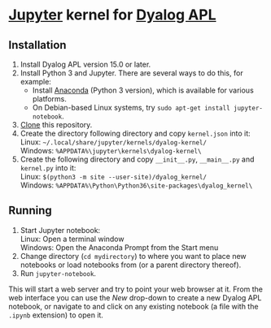 # [Jupyter](http://jupyter.org/) kernel for [Dyalog APL](https://www.dyalog.com/)

## Installation

1. Install Dyalog APL version 15.0 or later.
1. Install Python 3 and Jupyter. There are several ways to do this, for example:
   * Install [Anaconda](https://www.anaconda.com/download/) (Python 3 version), which is available for various platforms.
   * On Debian-based Linux systems, try `sudo apt-get install jupyter-notebook`.
1. [Clone](https://help.github.com/articles/cloning-a-repository/) this repository.
1. Create the directory following directory and copy `kernel.json` into it:  
   Linux: `~/.local/share/jupyter/kernels/dyalog-kernel/`  
   Windows: `%APPDATA%\jupyter\kernels\dyalog-kernel\`
1. Create the following directory and copy `__init__.py`, `__main__.py` and `kernel.py` into it:  
   Linux: `$(python3 -m site --user-site)/dyalog_kernel/`  
   Windows: `%APPDATA%\Python\Python36\site-packages\dyalog_kernel\`

## Running

1. Start Jupyter notebook:  
   Linux: Open a terminal window  
   Windows: Open the Anaconda Prompt from the Start menu
1. Change directory (`cd mydirectory`) to where you want to place new notebooks or load notebooks from (or a parent directory thereof).
1. Run `jupyter-notebook`.

This will start a web server and try to point your web browser at it. From the web interface you can use the *New* drop-down to create a new Dyalog APL notebook, or navigate to and click on any existing notebook (a file with the `.ipynb` extension) to open it.
